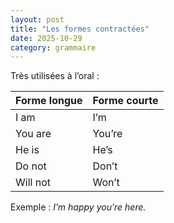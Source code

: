 ```yaml
---
layout: post
title: "Les formes contractées"
date: 2025-10-29
category: grammaire
---
```


Très utilisées à l’oral :

| Forme longue | Forme courte |
|--------------|--------------|
| I am         | I’m          |
| You are      | You’re       |
| He is        | He’s         |
| Do not       | Don’t        |
| Will not     | Won’t        |

Exemple : *I’m happy you’re here.*
